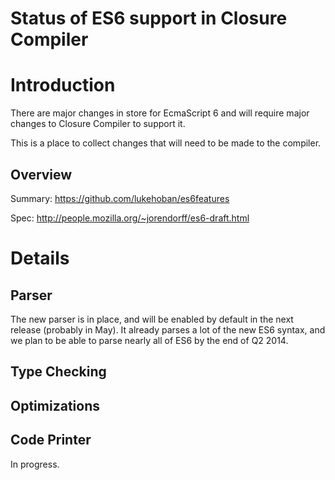 # Status of ES6 support in Closure Compiler

# Introduction

There are major changes in store for EcmaScript 6 and will require major changes to Closure Compiler to support it.

This is a place to collect changes that will need to be made to the compiler.

## Overview

Summary: https://github.com/lukehoban/es6features

Spec: http://people.mozilla.org/~jorendorff/es6-draft.html

# Details

## Parser

The new parser is in place, and will be enabled by default in the next release (probably in May). It already parses a lot of the new ES6 syntax, and we plan to be able to parse nearly all of ES6 by the end of Q2 2014.

## Type Checking

## Optimizations

## Code Printer

In progress.